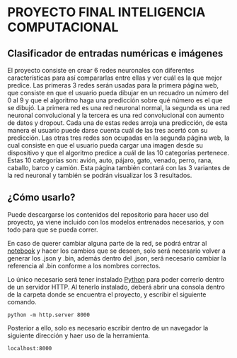 # PROYECTO FINAL INTELIGENCIA COMPUTACIONAL

## Clasificador de entradas numéricas e imágenes

El proyecto consiste en crear 6 redes neuronales con diferentes características para así compararlas entre ellas y ver cuál es la que mejor predice. 
Las primeras 3 redes serán usadas para la primera página web, que consiste en que el usuario pueda dibujar en un recuadro un número del 0 al 9 y que el algoritmo haga una predicción sobre qué número es el que se dibujó. La primera red es una red neuronal normal, la segunda es una red neuronal convolucional y la tercera es una red convolucional con aumento de datos y dropout. Cada una de estas redes arroja una predicción, de esta manera el usuario puede darse cuenta cuál de las tres acertó con su predicción. 
Las otras tres redes son ocupadas en la segunda página web, la cual consiste en que el usuario pueda cargar una imagen desde su dispositivo y que el algoritmo predice a cuál de las 10 categorías pertenece. Estas 10 categorías son: avión, auto, pájaro, gato, venado, perro, rana, caballo, barco y camión. Esta página también contará con las 3 variantes de la red neuronal y también se podrán visualizar los 3 resultados. 

## ¿Cómo usarlo?

Puede descargarse los contenidos del repositorio para hacer uso del proyecto, ya viene incluido con los modelos entrenados necesarios, y con todo para que se pueda correr.

En caso de querer cambiar alguna parte de la red, se podrá entrar al [notebook](./Proyecto_Final_IC.ipynb) y hacer los cambios que se deseen, solo será necesario volver a generar los .json y .bin, además dentro del .json, será necesario cambiar la referencia al .bin conforme a los nombres correctos.

Lo único necesario será tener instalado [Python](https://www.python.org/downloads/) para poder correrlo dentro de un servidor HTTP. Al tenerlo instalado, deberá abrir una consola dentro de la carpeta donde se encuentra el proyecto, y escribir el siguiente comando.
```
python -m http.server 8000
```
Posterior a ello, solo es necesario escribir dentro de un navegador la siguiente dirección y haer uso de la herramienta.
```
localhost:8000
```


